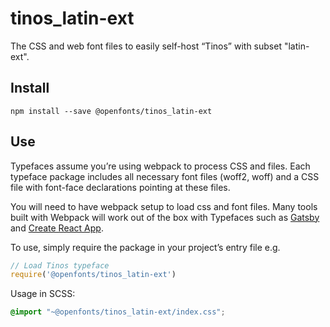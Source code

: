 
# tinos_latin-ext

The CSS and web font files to easily self-host “Tinos” with subset "latin-ext".

## Install

`npm install --save @openfonts/tinos_latin-ext`

## Use

Typefaces assume you’re using webpack to process CSS and files. Each typeface
package includes all necessary font files (woff2, woff) and a CSS file with
font-face declarations pointing at these files.

You will need to have webpack setup to load css and font files. Many tools built
with Webpack will work out of the box with Typefaces such as [Gatsby](https://github.com/gatsbyjs/gatsby)
and [Create React App](https://github.com/facebookincubator/create-react-app).

To use, simply require the package in your project’s entry file e.g.

```javascript
// Load Tinos typeface
require('@openfonts/tinos_latin-ext')
```

Usage in SCSS:
```scss
@import "~@openfonts/tinos_latin-ext/index.css";
```
